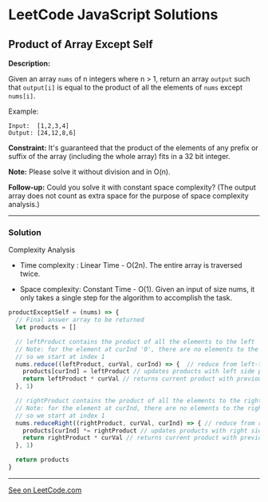 # LeetCode JavaScript Solutions



## Product of Array Except Self



**Description:**

Given an array ```nums``` of n integers where n > 1,  return an array ```output``` such that ```output[i]``` is equal to the product of all the elements of ```nums``` except ```nums[i]```.

Example:
```
Input:  [1,2,3,4]
Output: [24,12,8,6]
```

**Constraint:** It's guaranteed that the product of the elements of any prefix or suffix of the array (including the whole array) fits in a 32 bit integer.

**Note:** Please solve it without division and in O(n).

**Follow-up:** Could you solve it with constant space complexity? (The output array does not count as extra space for the purpose of space complexity analysis.)

---


### Solution
Complexity Analysis

- Time complexity : Linear Time - O(2n). The entire array is traversed twice.

- Space complexity: Constant Time - O(1). Given an input of size nums, it only takes a single step for the algorithm to accomplish the task.


```JavaScript
productExceptSelf = (nums) => {
  // Final answer array to be returned
  let products = []

  // leftProduct contains the product of all the elements to the left
  // Note: for the element at curInd '0', there are no elements to the left
  // so we start at index 1
  nums.reduce((leftProduct, curVal, curInd) => {  // reduce from left-to-right
    products[curInd] = leftProduct // updates products with left side product
    return leftProduct * curVal // returns current product with previously found product
  }, 1)

  // rightProduct contains the product of all the elements to the right
  // Note: for the element at curInd, there are no elements to the right
  // so we start at index 1
  nums.reduceRight((rightProduct, curVal, curInd) => { // reduce from right-to-left
    products[curInd] *= rightProduct // updates products with right side product
    return rightProduct * curVal // returns current product with previously found product
  }, 1)

  return products
}
```


---


[See on LeetCode.com](https://leetcode.com/explore/featured/card/30-day-leetcoding-challenge/530/week-3/3300)
